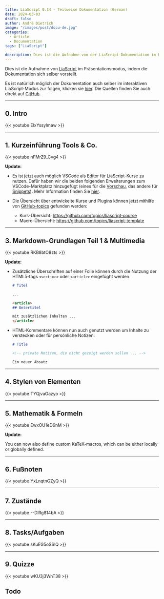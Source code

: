 ```yaml
---
title: LiaScript 0.14 - Teilweise Dokumentation (German)
date: 2024-03-03
draft: false
author: André Dietrich
image: "/images/post/docu-de.jpg"
categories:
  - Article
  - Documentation
tags: ["LiaScript"]

description: Dies ist die Aufnahme von der LiaScript-Dokumentation im Präsentationsmodus, indem die Dokumentation sich selber vorstellt ;-)
---
```


Dies ist die Aufnahme von [LiaScript](https://LiaScript.github.io) im Präsentationsmodus, indem die Dokumentation sich selber vorstellt.

Es ist natürlich möglich der Dokumentation auch selber im interaktiven LiaScript-Modus zur folgen, klicken sie [hier](https://liascript.github.io/course/?https://raw.githubusercontent.com/liaScript/docs/master/README.md). Die Quellen finden Sie auch direkt auf [GitHub](https://github.com/liaScript/docs).

---

## 0. Intro

{{< youtube ElxYssylmaw >}}

---

## 1. Kurzeinführung Tools & Co.

{{< youtube nFMrZ9_Cvg4 >}}

__Update:__

- Es ist jetzt auch möglich VSCode als Editor für LiaScript-Kurse zu nutzen. Dafür haben wir die beiden folgenden Erweiterungen zum VSCode-Marktplatz hinzugefügt (eines für die [Vorschau](https://marketplace.visualstudio.com/items?itemName=LiaScript.liascript-preview), das andere für [Snippets](https://marketplace.visualstudio.com/items?itemName=LiaScript.liascript-snippets)).
  Mehr Information finden Sie [hier](https://aizac.herokuapp.com/install-visual-studio-code-with-liascript/).

- Die Übersicht über entwickelte Kurse und Plugins können jetzt mithilfe von [GitHub-topics](https://aizac.herokuapp.com/install-visual-studio-code-with-liascript/) gefunden werden:

  - Kurs-Übersicht: https://github.com/topics/liascript-course
  - Macro-Übersicht: https://github.com/topics/liascript-template

---

## 3. Markdown-Grundlagen Teil 1 & Multimedia

{{< youtube RKB8btO8zts >}}

__Update:__


* Zusätzliche Überschriften auf einer Folie können durch die Nutzung der HTML5-tags `<section>` oder `<article>` eingefüght werden

  ``` markdown
  # Titel

  ...

  <article>
  ## Untertitel

  mit zusätzlichen Inhalten ...
  </article>
  ```

* HTML-Kommentare können nun auch genutzt werden um Inhalte zu verstecken oder für persönliche Notizen:

  ``` markdown
  # Title

  <!-- private Notizen, die nicht gezeigt werden sollen ... -->

  Ein neuer Absatz
  ```

---
## 4. Stylen von Elementen

{{< youtube TYQjvaOazyo >}}

---

## 5. Mathematik & Formeln

{{< youtube EwxOU1eD6nM >}}

__Update:__

You can now also define custom KaTeX-macros, which can be either locally or globally defined.

---

## 6. Fußnoten

{{< youtube YxLnqtnGZyQ >}}

---

## 7. Zustände

{{< youtube --DlRg814bA >}}

---

## 8. Tasks/Aufgaben

{{< youtube sKuEG5oSSlQ >}}

---

## 9. Quizze

{{< youtube wKU3j3WnT38 >}}

## Todo
